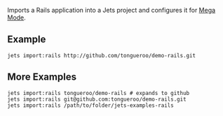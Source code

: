 Imports a Rails application into a Jets project and configures it for [Mega Mode](http://rubyonjets.com/docs/rails-support/).

## Example

    jets import:rails http://github.com/tongueroo/demo-rails.git

## More Examples

    jets import:rails tongueroo/demo-rails # expands to github
    jets import:rails git@github.com:tongueroo/demo-rails.git
    jets import:rails /path/to/folder/jets-examples-rails

